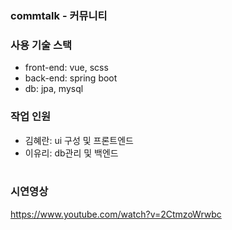 ### commtalk - 커뮤니티

### 사용 기술 스택

- front-end: vue, scss
- back-end: spring boot
- db: jpa, mysql

### 작업 인원

- 김혜란: ui 구성 및 프론트엔드
- 이유리: db관리 및 백엔드 <br/><br/>


### 시연영상
https://www.youtube.com/watch?v=2CtmzoWrwbc
